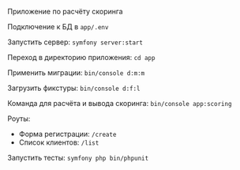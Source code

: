 Приложение по расчёту скоринга

Подключение к БД в `app/.env`

Запустить сервер: `symfony server:start`

Переход в директорию приложения: `cd app`

Применить миграции: `bin/console d:m:m`

Загрузить фикстуры: `bin/console d:f:l`

Команда для расчёта и вывода скоринга: `bin/console app:scoring`

Роуты:
* Форма регистрации: `/create`
* Список клиентов: `/list`

Запустить тесты: `symfony php bin/phpunit`

